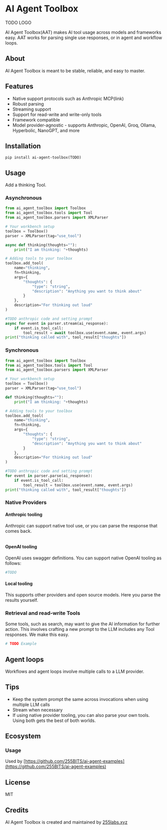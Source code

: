 # AI Agent Toolbox

TODO LOGO

AI Agent Toolbox(AAT) makes AI tool usage across models and frameworks easy. AAT works for parsing single use responses, or in agent and workflow loops.

## About

AI Agent Toolbox is meant to be stable, reliable, and easy to master.


## Features

* Native support protocols such as Anthropic MCP(link)
* Robust parsing
* Streaming support
* Support for read-write and write-only tools
* Framework compatible
* Model provider-agnostic - supports Anthropic, OpenAI, Groq, Ollama, Hyperbolic, NanoGPT, and more

## Installation

```
pip install ai-agent-toolbox(TODO)
```

## Usage

Add a thinking Tool.

### Asynchronous

```python
from ai_agent_toolbox import Toolbox
from ai_agent_toolbox.tools import Tool
from ai_agent_toolbox.parsers import XMLParser

# Your workbench setup
toolbox = Toolbox()
parser = XMLParser(tag="use_tool")

async def thinking(thoughts=""):
    print("I am thinking: "+thoughts)

# Adding tools to your toolbox
toolbox.add_tool(
    name="thinking",
    fn=thinking,
    args={
        "thoughts": {
            "type": "string",
            "description": "Anything you want to think about"
        }
    },
    description="For thinking out loud"
)

#TODO anthropic code and setting prompt
async for event in parser.stream(ai_response):
    if event.is_tool_call:
        tool_result = await toolbox.use(event.name, event.args)
print("thinking called with", tool_result["thoughts"])
```

### Synchronous

```python
from ai_agent_toolbox import Toolbox
from ai_agent_toolbox.tools import Tool
from ai_agent_toolbox.parsers import XMLParser

# Your workbench setup
toolbox = Toolbox()
parser = XMLParser(tag="use_tool")

def thinking(thoughts=""):
    print("I am thinking: "+thoughts)

# Adding tools to your toolbox
toolbox.add_tool(
    name="thinking",
    fn=thinking,
    args={
        "thoughts": {
            "type": "string",
            "description": "Anything you want to think about"
        }
    },
    description="For thinking out loud"
)

#TODO anthropic code and setting prompt
for event in parser.parse(ai_response):
    if event.is_tool_call:
        tool_result = toolbox.use(event.name, event.args)
print("thinking called with", tool_result["thoughts"])
```

### Native Providers

#### Anthropic tooling

Anthropic can support native tool use, or you can parse the response that comes back.

```python
```


#### OpenAI tooling

OpenAI uses swagger definitions. You can support native OpenAI tooling as follows:

```python
#TODO
```

#### Local tooling

This supports other providers and open source models. Here you parse the results yourself.

### Retrieval and read-write Tools

Some tools, such as search, may want to give the AI information for further action. This involves crafting a new prompt to the LLM includes any Tool responses. We make this easy.

```python
# TODO Example
```

## Agent loops

Workflows and agent loops involve multiple calls to a LLM provider.

## Tips

* Keep the system prompt the same across invocations when using multiple LLM calls
* Stream when necessary
* If using native provider tooling, you can also parse your own tools. Using both gets the best of both worlds.

## Ecosystem

### Usage

Used by [https://github.com/255BITS/ai-agent-examples](https://github.com/255BITS/ai-agent-examples)

## License

MIT

## Credits

AI Agent Toolbox is created and maintained by <a href="255labs.xyz">255labs.xyz</a>
